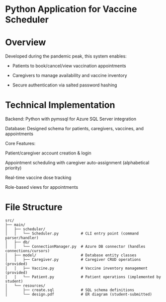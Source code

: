 # Python Application for Vaccine Scheduler
#  Overview
Developed during the pandemic peak, this system enables:

- Patients to book/cancel/view vaccination appointments

- Caregivers to manage availability and vaccine inventory

- Secure authentication via salted password hashing

# Technical Implementation
Backend: Python with pymssql for Azure SQL Server integration

Database: Designed schema for patients, caregivers, vaccines, and appointments

Core Features:

Patient/caregiver account creation & login

Appointment scheduling with caregiver auto-assignment (alphabetical priority)

Real-time vaccine dose tracking

Role-based views for appointments

# File Structure
```text
src/
├── main/
│   ├── scheduler/
│   │   └── Scheduler.py          # CLI entry point (command parser/handler)
│   ├── db/
│   │   └── ConnectionManager.py  # Azure DB connector (handles connections/cursors)
│   ├── model/                    # Database entity classes
│   │   ├── Caregiver.py          # Caregiver CRUD operations (provided)
│   │   ├── Vaccine.py            # Vaccine inventory management (provided)
│   │   └── Patient.py            # Patient operations (implemented by student)
│   └── resources/
│       ├── create.sql            # SQL schema definitions
│       └── design.pdf            # ER diagram (student-submitted)
```


